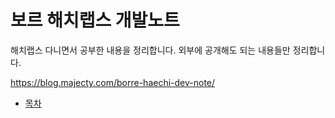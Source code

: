 # 보르 해치랩스 개발노트

해치랩스 다니면서 공부한 내용을 정리합니다. 외부에 공개해도 되는
내용들만 정리합니다.

<https://blog.majecty.com/borre-haechi-dev-note/>

* [목차](./src/SUMMARY.md)
